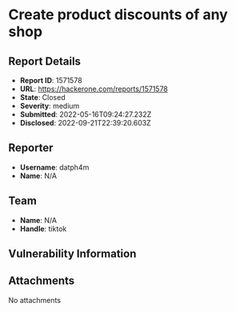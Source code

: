 # Create product discounts of any shop

## Report Details
- **Report ID**: 1571578
- **URL**: https://hackerone.com/reports/1571578
- **State**: Closed
- **Severity**: medium
- **Submitted**: 2022-05-16T09:24:27.232Z
- **Disclosed**: 2022-09-21T22:39:20.603Z

## Reporter
- **Username**: datph4m
- **Name**: N/A

## Team
- **Name**: N/A
- **Handle**: tiktok

## Vulnerability Information


## Attachments
No attachments

